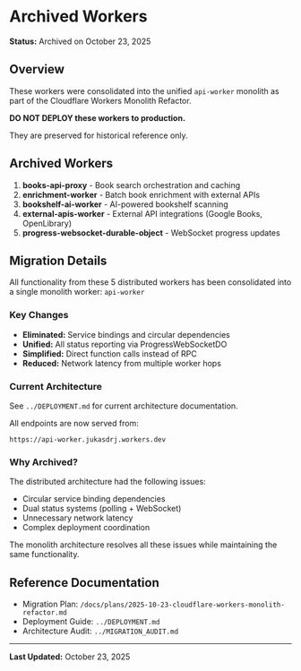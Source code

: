 # Archived Workers

**Status:** Archived on October 23, 2025

## Overview

These workers were consolidated into the unified `api-worker` monolith as part of the Cloudflare Workers Monolith Refactor.

**DO NOT DEPLOY these workers to production.**

They are preserved for historical reference only.

## Archived Workers

1. **books-api-proxy** - Book search orchestration and caching
2. **enrichment-worker** - Batch book enrichment with external APIs
3. **bookshelf-ai-worker** - AI-powered bookshelf scanning
4. **external-apis-worker** - External API integrations (Google Books, OpenLibrary)
5. **progress-websocket-durable-object** - WebSocket progress updates

## Migration Details

All functionality from these 5 distributed workers has been consolidated into a single monolith worker: `api-worker`

### Key Changes

- **Eliminated:** Service bindings and circular dependencies
- **Unified:** All status reporting via ProgressWebSocketDO
- **Simplified:** Direct function calls instead of RPC
- **Reduced:** Network latency from multiple worker hops

### Current Architecture

See `../DEPLOYMENT.md` for current architecture documentation.

All endpoints are now served from:
```
https://api-worker.jukasdrj.workers.dev
```

### Why Archived?

The distributed architecture had the following issues:
- Circular service binding dependencies
- Dual status systems (polling + WebSocket)
- Unnecessary network latency
- Complex deployment coordination

The monolith architecture resolves all these issues while maintaining the same functionality.

## Reference Documentation

- Migration Plan: `/docs/plans/2025-10-23-cloudflare-workers-monolith-refactor.md`
- Deployment Guide: `../DEPLOYMENT.md`
- Architecture Audit: `../MIGRATION_AUDIT.md`

---

**Last Updated:** October 23, 2025
